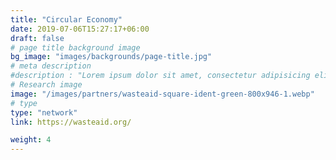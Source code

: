 ```yaml
---
title: "Circular Economy"
date: 2019-07-06T15:27:17+06:00
draft: false
# page title background image
bg_image: "images/backgrounds/page-title.jpg"
# meta description
#description : "Lorem ipsum dolor sit amet, consectetur adipisicing elit, sed do eiusmod tempor incididunt ut labore. dolore magna aliqua. Ut enim ad minim veniam, quis nostrud."
# Research image
image: "/images/partners/wasteaid-square-ident-green-800x946-1.webp"
# type
type: "network"
link: https://wasteaid.org/

weight: 4
---
```


